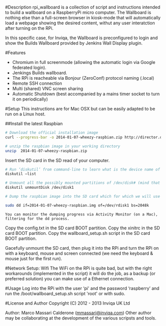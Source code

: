#Description
rpi_wallboard is a collection of script and instructions intended to build a wallboard on a RaspberryPi micro computer.
The Wallboard is nothing else than a full-screen browser in kiosk-mode that will automatically load a webpage showing the desired content, withut any user interatction after turning on the RPi.

In this specific case, for Inviqa, the Wallboard is preconfigured to login and show the Builds Wallboard provided by Jenkins Wall Display plugin.

#Features
- Chromium in full screenmode (allowing the automatic login via Google federated login). 
- Jenkings Builds wallboard.
- The RPi is reacheable via Bonjour (ZeroConf) protocol naming (.local)
- Remote SSH connection
- Multi (shared) VNC screen sharing
- Automatic Shutdown (best accompanied by a mains timer socket to turn it on periodically)

#Setup
This instructions are for Mac OSX but can be easily adapted to be run on a Linux host.

##Install the latest Raspbian

```bash
# Download the official installation image
curl --progress-bar -o 2014-01-07-wheezy-raspbian.zip http://director.downloads.raspberrypi.org/raspbian/images/raspbian-2014-01-09/2014-01-07-wheezy-raspbian.zip

# unzip the raspbian image in your working directory
unzip  2014-01-07-wheezy-raspbian.zip
```
Insert the SD card in the SD read of your computer.
```bash
# Run ‘diskutil’ from command-line to learn what is the device name of the SD card (which we assume is ‘/dev/disk1’) and it’s partitions.
diskutil —list

# Unmount all the possibly mounted partitions of /dev/disk# (mind that the disk won’t be ejected)
diskutil unmountDisk /dev/disk1

# Dump the raspbian image into the SD card which for which we will use the RAW interface ‘/dev/rdisk1’ so that the dump will be quite fast

sudo dd if=2014-01-07-wheezy-raspbian.img of=/dev/rdisk1 bs=2048k
```

```
You can monitor the dumping progress via Activity Monitor (on a Mac), filtering for the dd process.
```
Copy the config.txt in the SD card BOOT partition.
Copy the xinitrc in the SD card BOOT partition.
Copy the wallboard_setup.sh script in the SD card BOOT partition.

Gacefully unmount the SD card, then plug it into the RPi and turn the RPi on with a keyboard, mouse and screen connected (we need the keyboard & mouse just for the first run).

#Network Setup: Wifi
The WiFi on the RPi is quite bad, but with the right workarounds (implemented in the script) it will do the job, as a backup (or preferred solution) you can make use of a Ethernet connection.

#Usage
Log into the RPi with the user ‘pi' and the password ‘raspberry’ and run the /boot/wallboard_setup.sh script 'root' or with sudo.

#License and Author
Copyright (C) 2012 - 2013 Inviqa UK Ltd

Author: Marco Massari Calderone (mmassari@inviqa.com)
Other author may be collaborating at the development of the various scripsts and tools.
